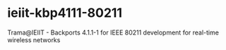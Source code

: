 # ieiit-kbp4111-80211
Trama@IEIIT - Backports 4.1.1-1 for IEEE 80211 development for real-time wireless networks
